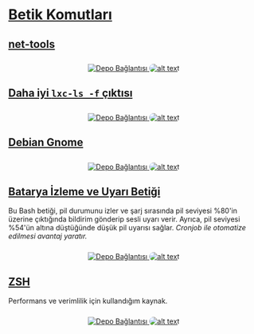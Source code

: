 <h1 id="betik-komutları"><a class="header" href="#betik-komutları">Betik Komutları</a></h1>
<h2 id="net-tools"><a class="header" href="#net-tools">net-tools</a></h2>
<div style="text-align: center;">
    <a href="https://github.com/AzizEmir/ifconfig-color">
    <img src="https://github-readme-stats.vercel.app/api/pin/?username=AzizEmir&amp;repo=ifconfig-color&amp;theme=moltack" alt="Depo Bağlantısı">
    </a>
    <a href="images/renkli_ip.png" target="_blank">
    <img src="images/renkli_ip.png" alt="alt text" style="border-radius: 10px; margin-top: 10px;">
    </a>
</div>
<h2 id="lxc-ls-f"><a class="header" href="#lxc-ls-f">Daha iyi <code>lxc-ls -f</code> çıktısı</a></h2>
<div style="text-align: center;">
    <a href="https://github.com/AzizEmir/LXC-container-output-colorizer">
    <img src="https://github-readme-stats.vercel.app/api/pin/?username=AzizEmir&amp;repo=LXC-container-output-colorizer&amp;theme=moltack" alt="Depo Bağlantısı">
    </a>
    <a href="images/renkli_lxc-ls-f.png" target="_blank">
    <img src="images/renkli_lxc-ls-f.png" alt="alt text" style="border-radius: 10px; margin-top: 10px;">
    </a>
</div>
<h2 id="debian-gnome"><a class="header" href="#debian-gnome">Debian Gnome</a></h2>
<div style="text-align: center;">
    <a href="https://github.com/AzizEmir/Debian-12-Debloat">
    <img src="https://github-readme-stats.vercel.app/api/pin/?username=AzizEmir&amp;repo=Debian-12-Debloat&amp;theme=moltack" alt="Depo Bağlantısı">
    </a>
    <a href="images/gereksiz_paketler.png" target="_blank">
    <img src="images/gereksiz_paketler.png" alt="alt text" style="border-radius: 10px; margin-top: 10px;">
    </a>
</div>
<h2 id="batarya-İzleme-ve-uyarı-betiği"><a class="header" href="#batarya-İzleme-ve-uyarı-betiği">Batarya İzleme ve Uyarı Betiği</a></h2>
<p>Bu Bash betiği, pil durumunu izler ve şarj sırasında pil seviyesi %80'in üzerine çıktığında bildirim gönderip sesli uyarı verir. Ayrıca, pil seviyesi %54'ün altına düştüğünde düşük pil uyarısı sağlar. <em>Cronjob ile otomatize edilmesi avantaj yaratır.</em></p>
<div style="text-align: center;">
    <a href="https://github.com/AzizEmir/battery-status-notifier">
    <img src="https://github-readme-stats.vercel.app/api/pin/?username=AzizEmir&amp;repo=battery-status-notifier&amp;theme=moltack" alt="Depo Bağlantısı">
    </a>
    <a href="images/batarya_monitoru.png" target="_blank">
    <img src="images/batarya_monitoru.png" alt="alt text" style="border-radius: 10px; margin-top: 10px;">
    </a>
</div>
<h2 id="zsh"><a class="header" href="#zsh">ZSH</a></h2>
<p>Performans ve verimlilik için kullandığım kaynak.</p>
<div style="text-align: center;">
    <a href="https://github.com/AzizEmir/zshrc">
    <img src="https://github-readme-stats.vercel.app/api/pin/?username=AzizEmir&amp;repo=zshrc&amp;theme=moltack" alt="Depo Bağlantısı">
    </a>
    <a href="images/zsh.png" target="_blank">
    <img src="images/zsh.png" alt="alt text" style="border-radius: 10px; margin-top: 10px;">
    </a>
</div>

